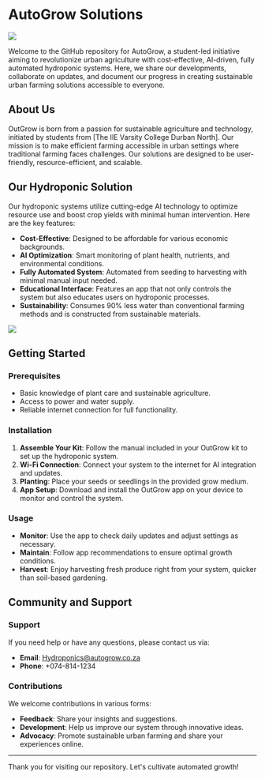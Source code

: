 # AutoGrow Solutions
<img src ="https://cdn.pixabay.com/animation/2023/08/21/15/08/15-08-12-734_512.gif"/>

Welcome to the GitHub repository for AutoGrow, a student-led initiative aiming to revolutionize urban agriculture with cost-effective, AI-driven, fully automated hydroponic systems. Here, we share our developments, collaborate on updates, and document our progress in creating sustainable urban farming solutions accessible to everyone.

## About Us

OutGrow is born from a passion for sustainable agriculture and technology, initiated by students from [The IIE Varsity College Durban North]. Our mission is to make efficient farming accessible in urban settings where traditional farming faces challenges. Our solutions are designed to be user-friendly, resource-efficient, and scalable.

## Our Hydroponic Solution

Our hydroponic systems utilize cutting-edge AI technology to optimize resource use and boost crop yields with minimal human intervention. Here are the key features:

- **Cost-Effective**: Designed to be affordable for various economic backgrounds.
- **AI Optimization**: Smart monitoring of plant health, nutrients, and environmental conditions.
- **Fully Automated System**: Automated from seeding to harvesting with minimal manual input needed.
- **Educational Interface**: Features an app that not only controls the system but also educates users on hydroponic processes.
- **Sustainability**: Consumes 90% less water than conventional farming methods and is constructed from sustainable materials.

<img src ="https://i.gifer.com/ZdPH.gif"/>

## Getting Started

### Prerequisites

- Basic knowledge of plant care and sustainable agriculture.
- Access to power and water supply.
- Reliable internet connection for full functionality.

### Installation

1. **Assemble Your Kit**: Follow the manual included in your OutGrow kit to set up the hydroponic system.
2. **Wi-Fi Connection**: Connect your system to the internet for AI integration and updates.
3. **Planting**: Place your seeds or seedlings in the provided grow medium.
4. **App Setup**: Download and install the OutGrow app on your device to monitor and control the system.

### Usage

- **Monitor**: Use the app to check daily updates and adjust settings as necessary.
- **Maintain**: Follow app recommendations to ensure optimal growth conditions.
- **Harvest**: Enjoy harvesting fresh produce right from your system, quicker than soil-based gardening.

## Community and Support


### Support

If you need help or have any questions, please contact us via:

- **Email**: [Hydroponics@autogrow.co.za](mailto:ST10033808@vcconnect.edu.za)
- **Phone**: +074-814-1234

### Contributions

We welcome contributions in various forms:

- **Feedback**: Share your insights and suggestions.
- **Development**: Help us improve our system through innovative ideas.
- **Advocacy**: Promote sustainable urban farming and share your experiences online.

---

Thank you for visiting our repository. Let's cultivate automated growth!

